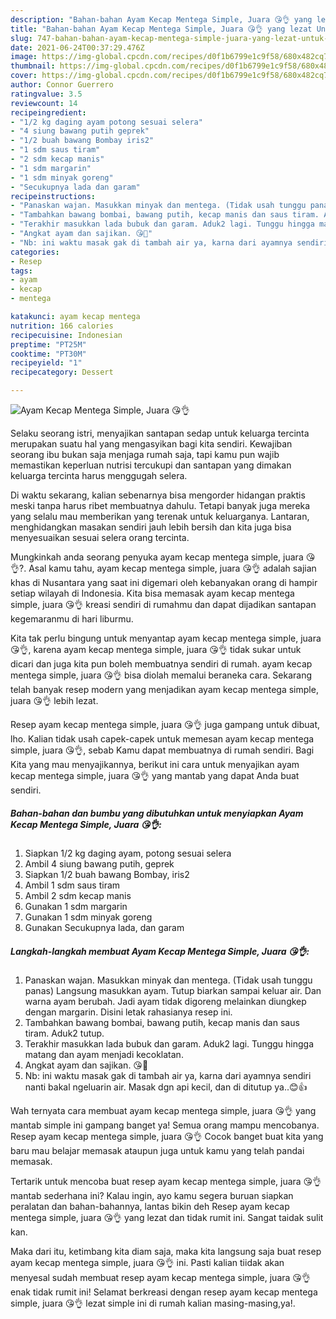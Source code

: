 ```yaml
---
description: "Bahan-bahan Ayam Kecap Mentega Simple, Juara 😘👌 yang lezat Untuk Jualan"
title: "Bahan-bahan Ayam Kecap Mentega Simple, Juara 😘👌 yang lezat Untuk Jualan"
slug: 747-bahan-bahan-ayam-kecap-mentega-simple-juara-yang-lezat-untuk-jualan
date: 2021-06-24T00:37:29.476Z
image: https://img-global.cpcdn.com/recipes/d0f1b6799e1c9f58/680x482cq70/ayam-kecap-mentega-simple-juara-😘👌-foto-resep-utama.jpg
thumbnail: https://img-global.cpcdn.com/recipes/d0f1b6799e1c9f58/680x482cq70/ayam-kecap-mentega-simple-juara-😘👌-foto-resep-utama.jpg
cover: https://img-global.cpcdn.com/recipes/d0f1b6799e1c9f58/680x482cq70/ayam-kecap-mentega-simple-juara-😘👌-foto-resep-utama.jpg
author: Connor Guerrero
ratingvalue: 3.5
reviewcount: 14
recipeingredient:
- "1/2 kg daging ayam potong sesuai selera"
- "4 siung bawang putih geprek"
- "1/2 buah bawang Bombay iris2"
- "1 sdm saus tiram"
- "2 sdm kecap manis"
- "1 sdm margarin"
- "1 sdm minyak goreng"
- "Secukupnya lada dan garam"
recipeinstructions:
- "Panaskan wajan. Masukkan minyak dan mentega. (Tidak usah tunggu panas) Langsung masukkan ayam. Tutup biarkan sampai keluar air. Dan warna ayam berubah. Jadi ayam tidak digoreng melainkan diungkep dengan margarin. Disini letak rahasianya resep ini."
- "Tambahkan bawang bombai, bawang putih, kecap manis dan saus tiram. Aduk2 tutup."
- "Terakhir masukkan lada bubuk dan garam. Aduk2 lagi. Tunggu hingga matang dan ayam menjadi kecoklatan."
- "Angkat ayam dan sajikan. 😘🤤"
- "Nb: ini waktu masak gak di tambah air ya, karna dari ayamnya sendiri nanti bakal ngeluarin air. Masak dgn api kecil, dan di ditutup ya..😊👍"
categories:
- Resep
tags:
- ayam
- kecap
- mentega

katakunci: ayam kecap mentega 
nutrition: 166 calories
recipecuisine: Indonesian
preptime: "PT25M"
cooktime: "PT30M"
recipeyield: "1"
recipecategory: Dessert

---
```



![Ayam Kecap Mentega Simple, Juara 😘👌](https://img-global.cpcdn.com/recipes/d0f1b6799e1c9f58/680x482cq70/ayam-kecap-mentega-simple-juara-😘👌-foto-resep-utama.jpg)

Selaku seorang istri, menyajikan santapan sedap untuk keluarga tercinta merupakan suatu hal yang mengasyikan bagi kita sendiri. Kewajiban seorang ibu bukan saja menjaga rumah saja, tapi kamu pun wajib memastikan keperluan nutrisi tercukupi dan santapan yang dimakan keluarga tercinta harus menggugah selera.

Di waktu  sekarang, kalian sebenarnya bisa mengorder hidangan praktis meski tanpa harus ribet membuatnya dahulu. Tetapi banyak juga mereka yang selalu mau memberikan yang terenak untuk keluarganya. Lantaran, menghidangkan masakan sendiri jauh lebih bersih dan kita juga bisa menyesuaikan sesuai selera orang tercinta. 



Mungkinkah anda seorang penyuka ayam kecap mentega simple, juara 😘👌?. Asal kamu tahu, ayam kecap mentega simple, juara 😘👌 adalah sajian khas di Nusantara yang saat ini digemari oleh kebanyakan orang di hampir setiap wilayah di Indonesia. Kita bisa memasak ayam kecap mentega simple, juara 😘👌 kreasi sendiri di rumahmu dan dapat dijadikan santapan kegemaranmu di hari liburmu.

Kita tak perlu bingung untuk menyantap ayam kecap mentega simple, juara 😘👌, karena ayam kecap mentega simple, juara 😘👌 tidak sukar untuk dicari dan juga kita pun boleh membuatnya sendiri di rumah. ayam kecap mentega simple, juara 😘👌 bisa diolah memalui beraneka cara. Sekarang telah banyak resep modern yang menjadikan ayam kecap mentega simple, juara 😘👌 lebih lezat.

Resep ayam kecap mentega simple, juara 😘👌 juga gampang untuk dibuat, lho. Kalian tidak usah capek-capek untuk memesan ayam kecap mentega simple, juara 😘👌, sebab Kamu dapat membuatnya di rumah sendiri. Bagi Kita yang mau menyajikannya, berikut ini cara untuk menyajikan ayam kecap mentega simple, juara 😘👌 yang mantab yang dapat Anda buat sendiri.

<!--inarticleads1-->

##### Bahan-bahan dan bumbu yang dibutuhkan untuk menyiapkan Ayam Kecap Mentega Simple, Juara 😘👌:

1. Siapkan 1/2 kg daging ayam, potong sesuai selera
1. Ambil 4 siung bawang putih, geprek
1. Siapkan 1/2 buah bawang Bombay, iris2
1. Ambil 1 sdm saus tiram
1. Ambil 2 sdm kecap manis
1. Gunakan 1 sdm margarin
1. Gunakan 1 sdm minyak goreng
1. Gunakan Secukupnya lada, dan garam




<!--inarticleads2-->

##### Langkah-langkah membuat Ayam Kecap Mentega Simple, Juara 😘👌:

1. Panaskan wajan. Masukkan minyak dan mentega. (Tidak usah tunggu panas) Langsung masukkan ayam. Tutup biarkan sampai keluar air. Dan warna ayam berubah. Jadi ayam tidak digoreng melainkan diungkep dengan margarin. Disini letak rahasianya resep ini.
1. Tambahkan bawang bombai, bawang putih, kecap manis dan saus tiram. Aduk2 tutup.
1. Terakhir masukkan lada bubuk dan garam. Aduk2 lagi. Tunggu hingga matang dan ayam menjadi kecoklatan.
1. Angkat ayam dan sajikan. 😘🤤
1. Nb: ini waktu masak gak di tambah air ya, karna dari ayamnya sendiri nanti bakal ngeluarin air. Masak dgn api kecil, dan di ditutup ya..😊👍




Wah ternyata cara membuat ayam kecap mentega simple, juara 😘👌 yang mantab simple ini gampang banget ya! Semua orang mampu mencobanya. Resep ayam kecap mentega simple, juara 😘👌 Cocok banget buat kita yang baru mau belajar memasak ataupun juga untuk kamu yang telah pandai memasak.

Tertarik untuk mencoba buat resep ayam kecap mentega simple, juara 😘👌 mantab sederhana ini? Kalau ingin, ayo kamu segera buruan siapkan peralatan dan bahan-bahannya, lantas bikin deh Resep ayam kecap mentega simple, juara 😘👌 yang lezat dan tidak rumit ini. Sangat taidak sulit kan. 

Maka dari itu, ketimbang kita diam saja, maka kita langsung saja buat resep ayam kecap mentega simple, juara 😘👌 ini. Pasti kalian tiidak akan menyesal sudah membuat resep ayam kecap mentega simple, juara 😘👌 enak tidak rumit ini! Selamat berkreasi dengan resep ayam kecap mentega simple, juara 😘👌 lezat simple ini di rumah kalian masing-masing,ya!.

